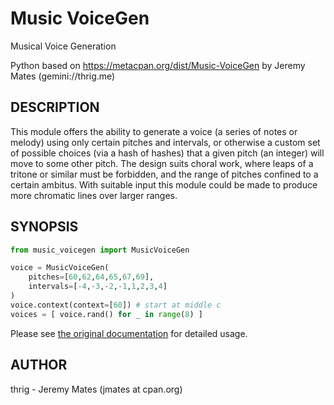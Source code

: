 # Music VoiceGen

Musical Voice Generation

Python based on https://metacpan.org/dist/Music-VoiceGen by Jeremy Mates (gemini://thrig.me)

## DESCRIPTION

This module offers the ability to generate a voice (a series of notes or melody) using only certain pitches and intervals, or otherwise a custom set of possible choices (via a hash of hashes) that a given pitch (an integer) will move to some other pitch. The design suits choral work, where leaps of a tritone or similar must be forbidden, and the range of pitches confined to a certain ambitus. With suitable input this module could be made to produce more chromatic lines over larger ranges.

## SYNOPSIS
```python
from music_voicegen import MusicVoiceGen

voice = MusicVoiceGen(
    pitches=[60,62,64,65,67,69],
    intervals=[-4,-3,-2,-1,1,2,3,4]
)
voice.context(context=[60]) # start at middle c
voices = [ voice.rand() for _ in range(8) ]
```

Please see [the original documentation](https://metacpan.org/pod/Music::VoiceGen) for detailed usage.

## AUTHOR

thrig - Jeremy Mates (jmates at cpan.org)
